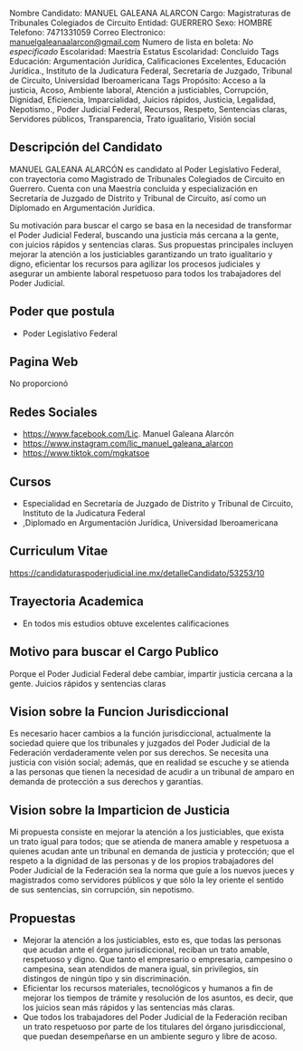 Nombre Candidato: MANUEL GALEANA ALARCON
Cargo: Magistraturas de Tribunales Colegiados de Circuito
Entidad: GUERRERO
Sexo: HOMBRE
Telefono: 7471331059
Correo Electronico: manuelgaleanaalarcon@gmail.com
Numero de lista en boleta: *No especificado*
Escolaridad: Maestría
Estatus Escolaridad: Concluido
Tags Educación: Argumentación Jurídica, Calificaciones Excelentes, Educación Jurídica., Instituto de la Judicatura Federal, Secretaría de Juzgado, Tribunal de Circuito, Universidad Iberoamericana
Tags Propósito: Acceso a la justicia, Acoso, Ambiente laboral, Atención a justiciables, Corrupción, Dignidad, Eficiencia, Imparcialidad, Juicios rápidos, Justicia, Legalidad, Nepotismo., Poder Judicial Federal, Recursos, Respeto, Sentencias claras, Servidores públicos, Transparencia, Trato igualitario, Visión social


## Descripción del Candidato 

MANUEL GALEANA ALARCÓN es candidato al Poder Legislativo Federal, con trayectoria como Magistrado de Tribunales Colegiados de Circuito en Guerrero. Cuenta con una Maestría concluida y especialización en Secretaría de Juzgado de Distrito y Tribunal de Circuito, así como un Diplomado en Argumentación Jurídica. 

Su motivación para buscar el cargo se basa en la necesidad de transformar el Poder Judicial Federal, buscando una justicia más cercana a la gente, con juicios rápidos y sentencias claras. Sus propuestas principales incluyen mejorar la atención a los justiciables garantizando un trato igualitario y digno, eficientar los recursos para agilizar los procesos judiciales y asegurar un ambiente laboral respetuoso para todos los trabajadores del Poder Judicial.


## Poder que postula

- Poder Legislativo Federal


## Pagina Web

No proporcionó


## Redes Sociales

- https://www.facebook.com/Lic. Manuel Galeana Alarcón
- https://www.instagram.com/lic_manuel_galeana_alarcon
- https://www.tiktok.com/mgkatsoe


## Cursos

- Especialidad en Secretaría de Juzgado de Distrito y Tribunal de Circuito, Instituto de la Judicatura Federal
- ,Diplomado en Argumentación Jurídica, Universidad Iberoamericana


## Curriculum Vitae

https://candidaturaspoderjudicial.ine.mx/detalleCandidato/53253/10


## Trayectoria Academica

- En todos mis estudios obtuve excelentes calificaciones


## Motivo para buscar el Cargo Publico

Porque el Poder Judicial Federal debe cambiar, impartir justicia cercana a la gente. Juicios rápidos y sentencias claras


## Vision sobre la Funcion Jurisdiccional

Es necesario hacer cambios a la función jurisdiccional, actualmente la sociedad quiere que los tribunales y juzgados del Poder Judicial de la Federación verdaderamente velen por sus derechos. Se necesita una justicia con visión social; además, que en realidad se escuche y se atienda a las personas que tienen la necesidad de acudir a un tribunal de amparo en demanda de protección a sus derechos y garantías.


## Vision sobre la Imparticion de Justicia

Mi propuesta consiste en mejorar la atención a los justiciables, que exista un trato igual para todos; que se atienda de manera amable y respetuosa a quienes acudan ante un tribunal en demanda de justicia y protección; que el respeto a la dignidad de las personas y de los propios trabajadores del Poder Judicial de la Federación sea la norma que guíe a los nuevos jueces y magistrados como servidores públicos y que sólo la ley oriente el sentido de sus sentencias, sin corrupción, sin nepotismo.


## Propuestas

- Mejorar la atención a los justiciables, esto es, que todas las personas que acudan ante el órgano jurisdiccional, reciban un trato amable, respetuoso y digno. Que tanto el empresario o empresaria, campesino o campesina, sean atendidos de manera igual, sin privilegios, sin distingos de ningún tipo y sin discriminación.
- Eficientar los recursos materiales, tecnológicos y humanos a fin de mejorar los tiempos de trámite y resolución de los asuntos, es decir, que los juicios sean más rápidos y las sentencias más claras.
- Que todos los trabajadores del Poder Judicial de la Federación reciban un trato respetuoso por parte de los titulares del órgano jurisdiccional, que puedan desempeñarse en un ambiente seguro y libre de acoso.

